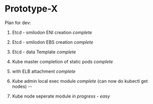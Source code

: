 # Prototype-X

Plan for dev:

1. Etcd - smilodon ENI creation *complete*

2. Etcd - smilodon EBS creation *complete*

3. Etcd - data Template *complete*

4. Kube master completion of static pods *complete*

5. with ELB attachment *complete*

6. Kube admin local exec module *complete* (can now do kubectl get nodes)
--

7. Kube node seperate module *in progress - easy*
